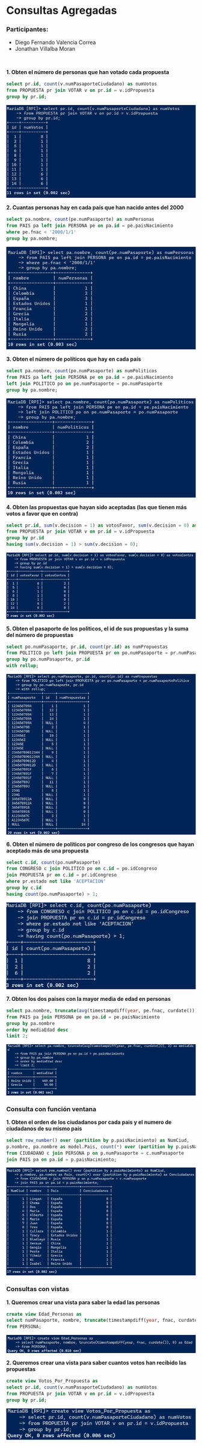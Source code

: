 # Consultas Agregadas

### Participantes:
- Diego Fernando Valencia Correa
- Jonathan Villalba Moran

<br>

**1. Obten el número de personas que han votado cada propuesta**

``` sql
select pr.id, count(v.numPasaporteCiudadano) as numVotos
from PROPUESTA pr join VOTAR v on pr.id = v.idPropuesta
group by pr.id;
```

![resultado](imagenes/imagen-11.png)

**2. Cuantas personas hay en cada país que han nacido antes del 2000**

``` sql
select pa.nombre, count(pe.numPasaporte) as numPersonas
from PAIS pa left join PERSONA pe on pa.id = pe.paisNacimiento
where pe.fnac < '2000/1/1'
group by pa.nombre;
```

![resultado](imagenes/imagen-12.png)

**3. Obten el número de políticos que hay en cada país**

``` sql
select pa.nombre, count(po.numPasaporte) as numPoliticos
from PAIS pa left join PERSONA pe on pa.id = pe.paisNacimiento
left join POLITICO po on pe.numPasaporte = po.numPasaporte
group by pa.nombre;
```

![resultado](imagenes/imagen-13.png)

**4. Obten las propuestas que hayan sido aceptadas (las que tienen más votos a favor que en contra)**

``` sql
select pr.id, sum(v.decision = 1) as votosFavor, sum(v.decision = 0) as votosContra
from PROPUESTA pr join VOTAR v on pr.id = v.idPropuesta
group by pr.id
having sum(v.decision = 1) > sum(v.decision = 0);
```

![resultado](imagenes/imagen-14.png)

**5. Obten el pasaporte de los politicos, el id de sus propuestas y la suma del número de propuestas**

``` sql
select po.numPasaporte, pr.id, count(pr.id) as numPropuestas
from POLITICO po left join PROPUESTA pr on po.numPasaporte = pr.numPasaportePolitico
group by po.numPasaporte, pr.id
with rollup;
```

![resultado](imagenes/imagen-15.png)

**6. Obten el número de políticos por congreso de los congresos que hayan aceptado más de una propuesta**

``` sql
select c.id, count(po.numPasaporte)
from CONGRESO c join POLITICO po on c.id = po.idCongreso
join PROPUESTA pr on c.id = pr.idCongreso
where pr.estado not like 'ACEPTACION'
group by c.id
having count(po.numPasaporte) > 1;
```

![resultado](imagenes/imagen-16.png)

**7. Obten los dos paises con la mayor media de edad en personas**

``` sql
select pa.nombre, truncate(avg(timestampdiff(year, pe.fnac, curdate())), 2) as mediaEdad
from PAIS pa join PERSONA pe on pa.id = pe.paisNacimiento
group by pa.nombre
order by mediaEdad desc
limit 2;
```

![resultado](imagenes/imagen-17.png)

### Consulta con función ventana

**1. Obten el orden de los ciudadanos por cada pais y el numero de ciudadanos de su mismo pais**

``` sql
select row_number() over (partition by p.paisNacimiento) as NumCiud, 
p.nombre, pa.nombre as model.Pais, count(*) over (partition by p.paisNacimiento) as Conciudadanos
from CIUDADANO c join PERSONA p on p.numPasaporte = c.numPasaporte
join PAIS pa on pa.id = p.paisNacimiento;
```

![resultado](imagenes/imagen-18.png)

### Consultas con vistas 

**1. Queremos crear una vista para saber la edad las personas**

``` sql
create view Edad_Personas as
select numPasaporte, nombre, truncate(timestampdiff(year, fnac, curdate()), 0) as Edad
from PERSONA;

```

![resultado](imagenes/imagen-19.png)

**2. Queremos crear una vista para saber cuantos votos han recibido las propuestas**

``` sql
create view Votos_Por_Propuesta as
select pr.id, count(v.numPasaporteCiudadano) as numVotos
from PROPUESTA pr join VOTAR v on pr.id = v.idPropuesta
group by pr.id;
```

![resultado](imagenes/imagen-20.png)



